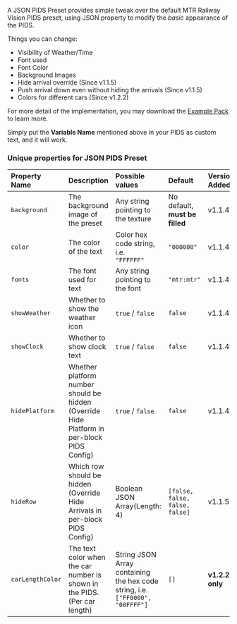A JSON PIDS Preset provides simple tweak over the default MTR Railway Vision PIDS preset, using JSON property to modify the *basic* appearance of the PIDS.

Things you can change:

- Visibility of Weather/Time
- Font used
- Font Color
- Background Images
- Hide arrival override (Since v1.1.5)
- Push arrival down even without hiding the arrivals (Since v1.1.5)
- Colors for different cars (Since v1.2.2)

For more detail of the implementation, you may download the [Example Pack](./files/Joban_Custom_Resources.zip) to learn more.

Simply put the **Variable Name** mentioned above in your PIDS as custom text, and it will work.

### Unique properties for JSON PIDS Preset
|Property Name|Description|Possible values|Default|Version Added|
|:------------|:----------|:--------------|:------|:------------|
|`background`|The background image of the preset|Any string pointing to the texture|No default, **must be filled**|v1.1.4+|
|`color`|The color of the text|Color hex code string, i.e.<br>`"FFFFFF"`|`"000000"`|v1.1.4+|
|`fonts`|The font used for text|Any string pointing to the font|`"mtr:mtr"`|v1.1.4+|
|`showWeather`|Whether to show the weather icon|`true` / `false`|`false`|v1.1.4+|
|`showClock`|Whether to show clock text|`true` / `false`|`false`|v1.1.4+|
|`hidePlatform`|Whether platform number should be hidden (Override Hide Platform in per-block PIDS Config)|`true` / `false`|`false`|v1.1.4+|
|`hideRow`|Which row should be hidden (Override Hide Arrivals in per-block PIDS Config)|Boolean JSON Array(Length: 4)|`[false, false, false, false]`|v1.1.5+|
|`carLengthColor`|The text color when the car number is shown in the PIDS. (Per car length)|String JSON Array containing the hex code string, i.e.`["FF0000", "00FFFF"]`|`[]`|**v1.2.2 only**|